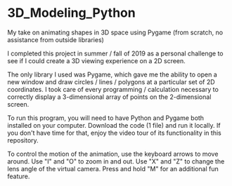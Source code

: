 # 3D_Modeling_Python
My take on animating shapes in 3D space using Pygame (from scratch, no assistance from outside libraries)

I completed this project in summer / fall of 2019 as a personal challenge to see if I could create a 3D viewing experience on a 2D screen.

The only library I used was Pygame, which gave me the ability to open a new window and draw circles / lines / polygons at a particular set of 2D coordinates.
I took care of every programming / calculation necessary to correctly display a 3-dimensional array of points on the 2-dimensional screen.

To run this program, you will need to have Python and Pygame both installed on your computer. Download the code (1 file) and run it locally.
If you don't have time for that, enjoy the video tour of its functionality in this repository.

To control the motion of the animation, use the keyboard arrows to move around.
Use "I" and "O" to zoom in and out.
Use "X" and "Z" to change the lens angle of the virtual camera.
Press and hold "M" for an additional fun feature.
